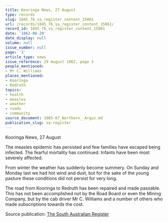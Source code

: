 ```yaml
---
title: Kooringa News, 27 August
type: records
slug: 1845_76_sa_register_content_15861
url: /records/1845_76_sa_register_content_15861/
record_id: 1845_76_sa_register_content_15861
date: '1862-08-29'
date_display: null
volume: null
issue_number: null
page: '3'
article_type: news
issue_reference: 29 August 1862, page 3
people_mentioned:
- Mr C. Williams
places_mentioned:
- Kooringa
- Redruth
topics:
- health
- measles
- weather
- roads
- community
source_document: 1985-87_Northern__Argus.md
publication_slug: sa-register
---
```


Kooringa News, 27 August

The measles epidemic has persisted and few families have escaped being infected.  The fearful mortality has continued.  Infants have been most severely affected.

From winter the weather has suddenly become summery.  On Sunday and Monday last we had hot wind and dust, but for the sake of the young pasture these conditions did not persist for very long.

The road from Kooringa to Redruth has been repaired and made passable.  This has not been accomplished not by the Road Board or even the Mining Company, but by the cab driver Mr C. Williams and a number of others who made subscriptions towards the cost.


Source publication: [The South Australian Register](/publications/sa-register/)
